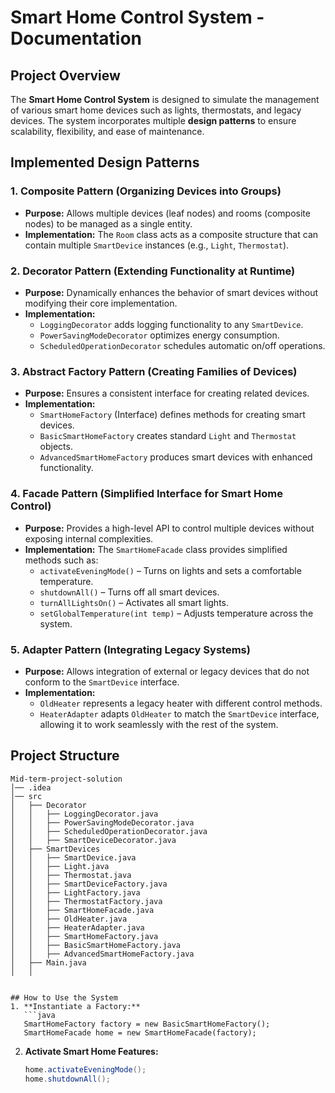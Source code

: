 # Smart Home Control System - Documentation

## Project Overview
The **Smart Home Control System** is designed to simulate the management of various smart home devices such as lights, thermostats, and legacy devices. The system incorporates multiple **design patterns** to ensure scalability, flexibility, and ease of maintenance.

## Implemented Design Patterns

### 1. **Composite Pattern** (Organizing Devices into Groups)
- **Purpose:** Allows multiple devices (leaf nodes) and rooms (composite nodes) to be managed as a single entity.
- **Implementation:** The `Room` class acts as a composite structure that can contain multiple `SmartDevice` instances (e.g., `Light`, `Thermostat`).

### 2. **Decorator Pattern** (Extending Functionality at Runtime)
- **Purpose:** Dynamically enhances the behavior of smart devices without modifying their core implementation.
- **Implementation:**
  - `LoggingDecorator` adds logging functionality to any `SmartDevice`.
  - `PowerSavingModeDecorator` optimizes energy consumption.
  - `ScheduledOperationDecorator` schedules automatic on/off operations.

### 3. **Abstract Factory Pattern** (Creating Families of Devices)
- **Purpose:** Ensures a consistent interface for creating related devices.
- **Implementation:**
  - `SmartHomeFactory` (Interface) defines methods for creating smart devices.
  - `BasicSmartHomeFactory` creates standard `Light` and `Thermostat` objects.
  - `AdvancedSmartHomeFactory` produces smart devices with enhanced functionality.

### 4. **Facade Pattern** (Simplified Interface for Smart Home Control)
- **Purpose:** Provides a high-level API to control multiple devices without exposing internal complexities.
- **Implementation:** The `SmartHomeFacade` class provides simplified methods such as:
  - `activateEveningMode()` – Turns on lights and sets a comfortable temperature.
  - `shutdownAll()` – Turns off all smart devices.
  - `turnAllLightsOn()` – Activates all smart lights.
  - `setGlobalTemperature(int temp)` – Adjusts temperature across the system.

### 5. **Adapter Pattern** (Integrating Legacy Systems)
- **Purpose:** Allows integration of external or legacy devices that do not conform to the `SmartDevice` interface.
- **Implementation:**
  - `OldHeater` represents a legacy heater with different control methods.
  - `HeaterAdapter` adapts `OldHeater` to match the `SmartDevice` interface, allowing it to work seamlessly with the rest of the system.

## Project Structure
```
Mid-term-project-solution
│── .idea
│── src
│   ├── Decorator
│   │   ├── LoggingDecorator.java
│   │   ├── PowerSavingModeDecorator.java
│   │   ├── ScheduledOperationDecorator.java
│   │   ├── SmartDeviceDecorator.java
│   ├── SmartDevices
│   │   ├── SmartDevice.java
│   │   ├── Light.java
│   │   ├── Thermostat.java
│   │   ├── SmartDeviceFactory.java
│   │   ├── LightFactory.java
│   │   ├── ThermostatFactory.java
│   │   ├── SmartHomeFacade.java
│   │   ├── OldHeater.java
│   │   ├── HeaterAdapter.java
│   │   ├── SmartHomeFactory.java
│   │   ├── BasicSmartHomeFactory.java
│   │   ├── AdvancedSmartHomeFactory.java
│   ├── Main.java
│   │


## How to Use the System
1. **Instantiate a Factory:**
   ```java
   SmartHomeFactory factory = new BasicSmartHomeFactory();
   SmartHomeFacade home = new SmartHomeFacade(factory);
   ```
2. **Activate Smart Home Features:**
   ```java
   home.activateEveningMode();
   home.shutdownAll();
   ```
